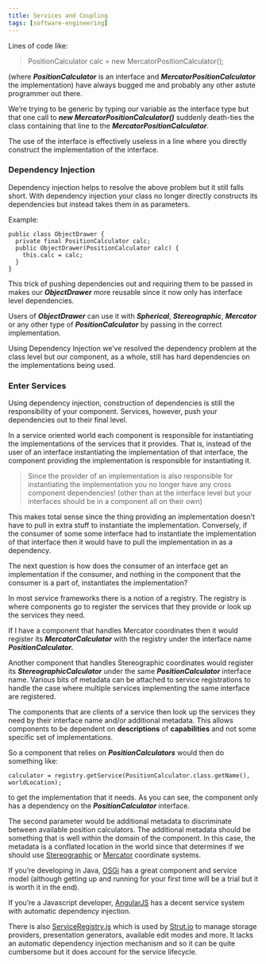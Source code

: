 ```yaml
---
title: Services and Coupling
tags: [software-engineering]
---
```


Lines of code like:

> PositionCalculator calc = new MercatorPositionCalculator();

(where **_PositionCalculator_** is an interface and **_MercatorPositionCalculator_** the implementation) have always bugged me and probably any other astute programmer out there.

We’re trying to be generic by typing our variable as the interface type but that one call to **_new MercatorPositionCalculator()_** suddenly death-ties the class containing that line to the **_MercatorPositionCalculator_**.

The use of the interface is effectively useless in a line where you directly construct the implementation of the interface.
<!--truncate-->

### Dependency Injection

Dependency injection helps to resolve the above problem but it still falls short. With dependency injection your class no longer directly constructs its dependencies but instead takes them in as parameters.

Example:

    public class ObjectDrawer {
      private final PositionCalculator calc;
      public ObjectDrawer(PositionCalculator calc) {
        this.calc = calc;
      }
    }

This trick of pushing dependencies out and requiring them to be passed in makes our **_ObjectDrawer_** more reusable since it now only has interface level dependencies.

Users of **_ObjectDrawer_** can use it with **_Spherical_**, **_Stereographic_**, **_Mercator_** or any other type of **_PositionCalculator_** by passing in the correct implementation.

Using Dependency Injection we’ve resolved the dependency problem at the class level but our component, as a whole, still has hard dependencies on the implementations being used.

### Enter Services

Using dependency injection, construction of dependencies is still the responsibility of your component. Services, however, push your dependencies out to their final level.

In a service oriented world each component is responsible for instantiating the implementations of the services that it provides. That is, instead of the user of an interface instantiating the implementation of that interface, the component providing the implementation is responsible for instantiating it.

> Since the provider of an implementation is also responsible for instantiating the implementation you no longer have any cross component dependencies! (other than at the interface level but your interfaces should be in a component all on their own)

This makes total sense since the thing providing an implementation doesn’t have to pull in extra stuff to instantiate the implementation. Conversely, if the consumer of some some interface had to instantiate the implementation of that interface then it would have to pull the implementation in as a dependency.

The next question is how does the consumer of an interface get an implementation if the consumer, and nothing in the component that the consumer is a part of, instantiates the implementation?

In most service frameworks there is a notion of a registry. The registry is where components go to register the services that they provide or look up the services they need.

If I have a component that handles Mercator coordinates then it would register its **_MercatorCalculator_** with the registry under the interface name **_PositionCalculator._**

Another component that handles Stereographic coordinates would register its **_StereographicCalculator_** under the same **_PositionCalculator_** interface name. Various bits of metadata can be attached to service registrations to handle the case where multiple services implementing the same interface are registered.

The components that are clients of a service then look up the services they need by their interface name and/or additional metadata. This allows components to be dependent on **descriptions** of **capabilities** and not some specific set of implementations.

So a component that relies on **_PositionCalculators_** would then do something like:

    calculator = registry.getService(PositionCalculator.class.getName(), worldLocation);

to get the implementation that it needs. As you can see, the component only has a dependency on the **_PositionCalculator_** interface.

The second parameter would be additional metadata to discriminate between available position calculators. The additional metadata should be something that is well within the domain of the component. In this case, the metadata is a conflated location in the world since that determines if we should use [Stereographic](http://en.wikipedia.org/wiki/Universal_Polar_Stereographic_coordinate_system) or [Mercator](http://en.wikipedia.org/wiki/Universal_Transverse_Mercator) coordinate systems.

If you’re developing in Java, [OSGi](http://en.wikipedia.org/wiki/OSGi) has a great component and service model (although getting up and running for your first time will be a trial but it is worth it in the end).

If you’re a Javascript developer, [AngularJS](http://angularjs.org/) has a decent service system with automatic dependency injection.

There is also [ServiceRegistry.js](https://github.com/tantaman/ServiceRegistry.js) which is used by [Strut.io](http://strut.io/) to manage storage providers, presentation generators, available edit modes and more. It lacks an automatic dependency injection mechanism and so it can be quite cumbersome but it does account for the service lifecycle.
